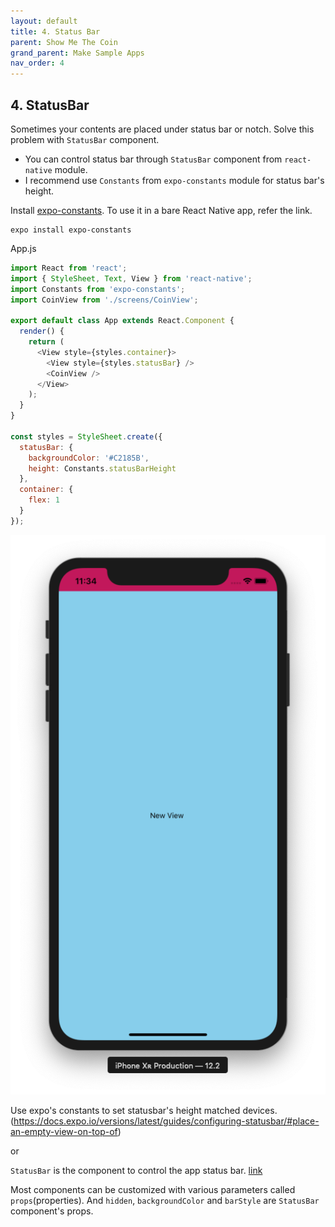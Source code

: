 ```yaml
---
layout: default
title: 4. Status Bar
parent: Show Me The Coin
grand_parent: Make Sample Apps
nav_order: 4
---
```


## 4. StatusBar

Sometimes your contents are placed under status bar or notch.
Solve this problem with `StatusBar` component.

- You can control status bar through `StatusBar` component from `react-native` module.
- I recommend use `Constants` from `expo-constants` module for status bar's height.

Install [expo-constants](https://docs.expo.io/versions/latest/sdk/constants/). To use it in a bare React Native app, refer the link.

```
expo install expo-constants
```

App.js

```js
import React from 'react';
import { StyleSheet, Text, View } from 'react-native';
import Constants from 'expo-constants';
import CoinView from './screens/CoinView';

export default class App extends React.Component {
  render() {
    return (
      <View style={styles.container}>
        <View style={styles.statusBar} />
        <CoinView />
      </View>
    );
  }
}

const styles = StyleSheet.create({
  statusBar: {
    backgroundColor: '#C2185B',
    height: Constants.statusBarHeight
  },
  container: {
    flex: 1
  }
});
```

![Status Bar](screenshots/statusbar.png "StatusBar")

Use expo's constants to set statusbar's height matched devices. (https://docs.expo.io/versions/latest/guides/configuring-statusbar/#place-an-empty-view-on-top-of)

or

`StatusBar` is the component to control the app status bar. [link](https://facebook.github.io/react-native/docs/statusbar.html)

Most components can be customized with various parameters called `props`(properties).
And `hidden`, `backgroundColor` and `barStyle` are `StatusBar` component's props.